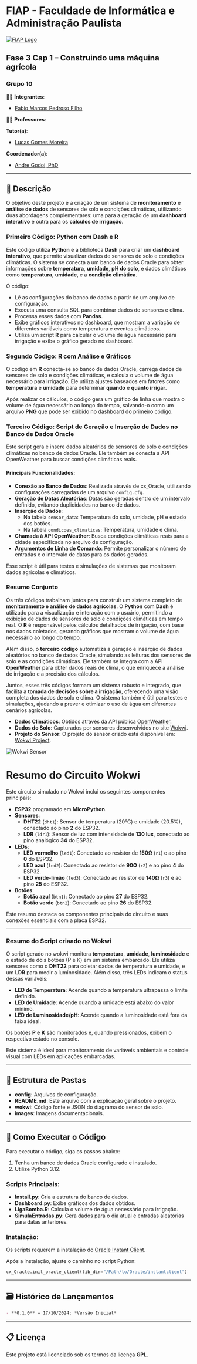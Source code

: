 
# FIAP - Faculdade de Informática e Administração Paulista
[![FIAP Logo](images/logo-fiap.png)](https://www.fiap.com.br)

## Fase 3 Cap 1 – Construindo uma máquina agrícola

### Grupo 10

👨‍🎓 **Integrantes**:
- [Fabio Marcos Pedroso Filho](https://www.linkedin.com/in/pedrosof/)

👩‍🏫 **Professores**:

**Tutor(a)**:
- [Lucas Gomes Moreira](https://www.linkedin.com/in/lucas-gomes-moreira-15a8452a/)

**Coordenador(a)**:
- [Andre Godoi, PhD](https://www.linkedin.com/in/profandregodoi/)

---

## 📜 Descrição

O objetivo deste projeto é a criação de um sistema de **monitoramento** e **análise de dados** de sensores de solo e condições climáticas, utilizando duas abordagens complementares: uma para a geração de um **dashboard interativo** e outra para os **cálculos de irrigação**.

### Primeiro Código: Python com Dash e R
Este código utiliza **Python** e a biblioteca **Dash** para criar um **dashboard interativo**, que permite visualizar dados de sensores de solo e condições climáticas. O sistema se conecta a um banco de dados Oracle para obter informações sobre **temperatura**, **umidade**, **pH do solo**, e dados climáticos como **temperatura**, **umidade**, e a **condição climática**. 

O código:
- Lê as configurações do banco de dados a partir de um arquivo de configuração.
- Executa uma consulta SQL para combinar dados de sensores e clima.
- Processa esses dados com **Pandas**.
- Exibe gráficos interativos no dashboard, que mostram a variação de diferentes variáveis como temperatura e eventos climáticos.
- Utiliza um script **R** para calcular o volume de água necessário para irrigação e exibe o gráfico gerado no dashboard.

### Segundo Código: R com Análise e Gráficos
O código em **R** conecta-se ao banco de dados Oracle, carrega dados de sensores de solo e condições climáticas, e calcula o volume de água necessário para irrigação. Ele utiliza ajustes baseados em fatores como **temperatura** e **umidade** para determinar **quando** e **quanto irrigar**.

Após realizar os cálculos, o código gera um gráfico de linha que mostra o volume de água necessário ao longo do tempo, salvando-o como um arquivo **PNG** que pode ser exibido no dashboard do primeiro código.

### Terceiro Código: Script de Geração e Inserção de Dados no Banco de Dados Oracle

Este script gera e insere dados aleatórios de sensores de solo e condições climáticas no banco de dados Oracle. Ele também se conecta à API OpenWeather para buscar condições climáticas reais.

#### Principais Funcionalidades:
- **Conexão ao Banco de Dados**: Realizada através de cx_Oracle, utilizando configurações carregadas de um arquivo `config.cfg`.
- **Geração de Datas Aleatórias**: Datas são geradas dentro de um intervalo definido, evitando duplicidades no banco de dados.
- **Inserção de Dados**:
  - Na tabela `sensor_data`: Temperatura do solo, umidade, pH e estado dos botões.
  - Na tabela `condicoes_climaticas`: Temperatura, umidade e clima.
- **Chamada à API OpenWeather**: Busca condições climáticas reais para a cidade especificada no arquivo de configuração.
- **Argumentos de Linha de Comando**: Permite personalizar o número de entradas e o intervalo de datas para os dados gerados.

Esse script é útil para testes e simulações de sistemas que monitoram dados agrícolas e climáticos.

### Resumo Conjunto

Os três códigos trabalham juntos para construir um sistema completo de **monitoramento e análise de dados agrícolas**. O **Python** com **Dash** é utilizado para a visualização e interação com o usuário, permitindo a exibição de dados de sensores de solo e condições climáticas em tempo real. O **R** é responsável pelos cálculos detalhados de irrigação, com base nos dados coletados, gerando gráficos que mostram o volume de água necessário ao longo do tempo.

Além disso, o **terceiro código** automatiza a geração e inserção de dados aleatórios no banco de dados Oracle, simulando as leituras dos sensores de solo e as condições climáticas. Ele também se integra com a API **OpenWeather** para obter dados reais de clima, o que enriquece a análise de irrigação e a precisão dos cálculos.

Juntos, esses três códigos formam um sistema robusto e integrado, que facilita a **tomada de decisões sobre a irrigação**, oferecendo uma visão completa dos dados de solo e clima. O sistema também é útil para testes e simulações, ajudando a prever e otimizar o uso de água em diferentes cenários agrícolas.


- **Dados Climáticos**: Obtidos através da API pública [OpenWeather](https://openweathermap.org/).
- **Dados do Solo**: Capturados por sensores desenvolvidos no site [Wokwi](https://wokwi.com/).
- **Projeto do Sensor**: O projeto do sensor criado está disponível em: [Wokwi Project](https://wokwi.com/projects/412014758291630081).

![Wokwi Sensor](images/wokwi.jpg)

# Resumo do Circuito Wokwi

Este circuito simulado no Wokwi inclui os seguintes componentes principais:

- **ESP32** programado em **MicroPython**.
- **Sensores**:
  - **DHT22** (`dht1`): Sensor de temperatura (20°C) e umidade (20.5%), conectado ao pino **2** do ESP32.
  - **LDR** (`ldr1`): Sensor de luz com intensidade de **130 lux**, conectado ao pino analógico **34** do ESP32.
- **LEDs**:
  - **LED vermelho** (`led1`): Conectado ao resistor de **150Ω** (`r1`) e ao pino **0** do ESP32.
  - **LED azul** (`led2`): Conectado ao resistor de **90Ω** (`r2`) e ao pino **4** do ESP32.
  - **LED verde-limão** (`led3`): Conectado ao resistor de **140Ω** (`r3`) e ao pino **25** do ESP32.
- **Botões**:
  - **Botão azul** (`btn1`): Conectado ao pino **27** do ESP32.
  - **Botão verde** (`btn2`): Conectado ao pino **26** do ESP32.

Este resumo destaca os componentes principais do circuito e suas conexões essenciais com a placa ESP32.

---

### Resumo do Script criaado no Wokwi

O script gerado no wokwi monitora **temperatura**, **umidade**, **luminosidade** e o estado de dois botões (P e K) em um sistema embarcado. Ele utiliza sensores como o **DHT22** para coletar dados de temperatura e umidade, e um **LDR** para medir a luminosidade. Além disso, três LEDs indicam o status dessas variáveis:

- **LED de Temperatura**: Acende quando a temperatura ultrapassa o limite definido.
- **LED de Umidade**: Acende quando a umidade está abaixo do valor mínimo.
- **LED de Luminosidade/pH**: Acende quando a luminosidade está fora da faixa ideal.

Os botões **P** e **K** são monitorados e, quando pressionados, exibem o respectivo estado no console.

Este sistema é ideal para monitoramento de variáveis ambientais e controle visual com LEDs em aplicações embarcadas.

---

## 📁 Estrutura de Pastas

- **config**: Arquivos de configuração.
- **README.md**: Este arquivo com a explicação geral sobre o projeto.
- **wokwi**: Código fonte e JSON do diagrama do sensor de solo.
- **images**: Imagens documentacionais.

---

## 🔧 Como Executar o Código

Para executar o código, siga os passos abaixo:

1. Tenha um banco de dados Oracle configurado e instalado.
2. Utilize Python 3.12.

### Scripts Principais:

- **Install.py**: Cria a estrutura do banco de dados.
- **Dashboard.py**: Exibe gráficos dos dados obtidos.
- **LigaBomba.R**: Calcula o volume de água necessário para irrigação.
- **SimulaEntradas.py**: Gera dados para o dia atual e entradas aleatórias para datas anteriores.

### Instalação:

Os scripts requerem a instalação do [Oracle Instant Client](https://www.oracle.com/br/database/technologies/instant-client.html).

Após a instalação, ajuste o caminho no script Python:

```python
cx_Oracle.init_oracle_client(lib_dir="/Path/to/Oracle/instantclient")
```

---

## 🗃 Histórico de Lançamentos

```markdown
- **0.1.0** – 17/10/2024: *Versão Inicial*
```

---

## 📋 Licença

Este projeto está licenciado sob os termos da licença **GPL**.
